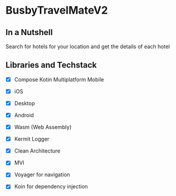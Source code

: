 # BusbyTravelMateV2

## In a Nutshell
Search for hotels for your location and get the details of each hotel

## Libraries and Techstack
* [X] Compose Kotin Multiplatform Mobile
* [X] iOS
* [X] Desktop
* [X] Android
* [X] Wasm (Web Assembly)
* [X] Kermit Logger
* [X] Clean Architecture
* [X] MVI
* [X] Voyager for navigation
* [X] Koin for dependency injection

